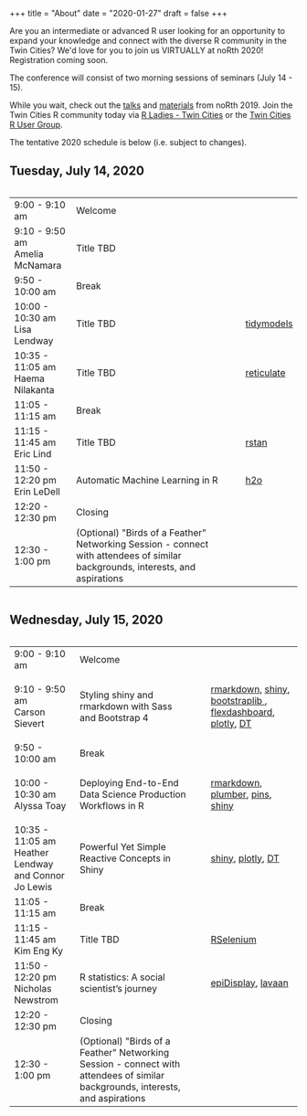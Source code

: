+++
title = "About"
date = "2020-01-27"
draft = false
+++

Are you an intermediate or advanced R user looking for an opportunity to expand your knowledge and connect with the diverse R community in the Twin Cities? We'd love for you to join us VIRTUALLY at noRth 2020! Registration coming soon.

The conference will consist of two morning sessions of seminars (July 14 - 15). 

While you wait, check out the
<a href="https://www.youtube.com/playlist?list=PL7aOYMht_9VXse6izexC1sUBRUz_ZuRWV">talks</a>
and <a href="https://github.com/rnorthconference/2019Talks">materials</a> from noRth 2019. Join the Twin Cities R community today via <a href="https://www.meetup.com/rladies-tc/">R Ladies - Twin Cities</a> or the <a href="https://www.meetup.com/twincitiesrug/"> Twin Cities R User Group</a>.

The tentative 2020 schedule is below (i.e. subject to changes).

## Tuesday, July 14, 2020
<div style="overflow-x:auto;">
<table class="table">
  <tr>
    <td class="first"> 9:00 - 9:10 am </td>
    <td> Welcome </td>
  </tr>
    <tr>
    <td class="first"> 9:10 - 9:50 am <br> Amelia McNamara </td>
    <td> Title TBD </td>
  </tr>
  <tr>
    <td class="firstbreak"> 9:50 - 10:00 am </td>
    <td> Break </td>
  </tr>
  <tr>
    <td class="first"> 10:00 - 10:30 am <br> Lisa Lendway </td>
    <td> Title TBD </td>
            <td> 
        <ul>
        <a href= "https://cran.r-project.org/web/packages/tidymodels/index.html" target="_blank">tidymodels</a>
              </ul>
  </tr>
  <tr>
    <td class="first"> 10:35 - 11:05 am <br> Haema Nilakanta </td>
    <td> Title TBD </td>
            <td> 
        <ul>
        <a href= "https://cran.r-project.org/web/packages/reticulate/index.html" target="_blank">reticulate</a>
              </ul>
              </td>
  </tr>
    <tr>
    <td class="firstbreak"> 11:05 - 11:15 am </td>
    <td> Break </td>
  </tr>
    <tr>
    <td class="first"> 11:15 - 11:45 am <br> Eric Lind </td>
    <td> Title TBD </td>
                <td> 
        <ul>
        <a href= "https://cran.r-project.org/web/packages/rstan/index.html" target="_blank">rstan</a>
              </ul>
              </td>
  </tr>
      <tr>
    <td class="first"> 11:50 - 12:20 pm <br> Erin LeDell </td>
    <td> Automatic Machine Learning in R </td>
        <td> 
        <ul>
        <a href= "https://cran.r-project.org/web/packages/h2o/index.html" target="_blank">h2o</a>
              </ul>
              </td>

  </tr>
  <tr>
    <td class="firstbreak"> 12:20 - 12:30 pm </td>
    <td> Closing </td>
  </tr>
    </tr>
    <tr>
    <td class="firstbreak"> 12:30 - 1:00 pm </td>
    <td> (Optional) "Birds of a Feather" Networking Session - connect with attendees of similar backgrounds, interests, and aspirations </td>
  </tr>
</table>
</div>

## Wednesday, July 15, 2020

<div style="overflow-x:auto;">
<table class="table">
  <tr>
    <td class="first"> 9:00 - 9:10 am </td>
    <td> Welcome </td>
  </tr>
    <tr>
    <td class="first"> 9:10 - 9:50 am <br> Carson Sievert </td>
    <td> Styling shiny and rmarkdown with Sass and Bootstrap 4 </td>
    <td> 
    <ul>
<a href= "https://cran.r-project.org/web/packages/rmarkdown/index.html" target="_blank"> rmarkdown</a>, <a href= "https://cran.r-project.org/web/packages/shiny/index.html" target="_blank"> shiny</a>, 
    <a href= "https://rstudio.github.io/bootstraplib/" target="_blank"> bootstraplib </a>, 
    <a href= "https://cran.r-project.org/web/packages/flexdashboard/index.html" target="_blank">flexdashboard</a>,
    <a href= "https://cran.r-project.org/web/packages/plotly/index.html"> plotly</a>, 
    <a href= "https://cran.r-project.org/web/packages/DT/index.html" target="_blank">DT</a>
        </ul>
    </td>
  </tr>
  <tr>
    <td class="firstbreak"> 9:50 - 10:00 am </td>
    <td> Break </td>
  </tr>
  <tr>
    <td class="first"> 10:00 - 10:30 am <br> Alyssa Toay </td>
    <td> Deploying End-to-End Data Science Production Workflows in R </td>
    <td> 
    <ul>
    <a href= "https://cran.r-project.org/web/packages/rmarkdown/index.html" target="_blank"> rmarkdown</a>, <a href="https://cran.r-project.org/web/packages/plumber/index.html" target="_blank"> plumber</a>, <a href= "https://cran.r-project.org/web/packages/pins/index.html" target="_blank"> pins</a>, 
    <a href= "https://cran.r-project.org/web/packages/shiny/index.html" target="_blank"> shiny</a>
      </ul>
</td>
  </tr>
  <tr>
    <td class="first"> 10:35 - 11:05 am <br> Heather Lendway and Connor Jo Lewis</td>
    <td> Powerful Yet Simple Reactive Concepts in Shiny </td>
        <td> 
        <ul>
        <a href= "https://cran.r-project.org/web/packages/shiny/index.html" target="_blank">shiny</a>, 
        <a href= "https://cran.r-project.org/web/packages/plotly/index.html"> plotly</a>,
        <a href= "https://cran.r-project.org/web/packages/DT/index.html" target="_blank"> DT</a> 
              </ul>
              </td>
  </tr>
    <tr>
    <td class="firstbreak"> 11:05 - 11:15 am </td>
    <td> Break </td>
  </tr>
    <tr>
    <td class="first"> 11:15 - 11:45 am <br> Kim Eng Ky </td>
    <td> Title TBD </td>
    <td> 
        <ul>
        <a href= "https://cran.r-project.org/web/packages/RSelenium/index.html" target="_blank">RSelenium</a>
              </ul>
              </td>
  </tr>
      <tr>
    <td class="first"> 11:50 - 12:20 pm <br> Nicholas Newstrom </td>
    <td> R statistics: A social scientist’s journey </td>
        <td> 
        <ul>
        <a href= "https://cran.r-project.org/web/packages/epiDisplay/index.html" target="_blank">epiDisplay</a>,
                <a href= "https://cran.r-project.org/web/packages/lavaan/index.html" target="_blank">lavaan</a>
              </ul>
              </td>
  </tr>
  <tr>
    <td class="firstbreak"> 12:20 - 12:30 pm </td>
    <td> Closing </td>
  </tr>
    <tr>
    <td class="firstbreak"> 12:30 - 1:00 pm </td>
    <td> (Optional) "Birds of a Feather" Networking Session - connect with attendees of similar backgrounds, interests, and aspirations </td>
  </tr>
</table>
</div>